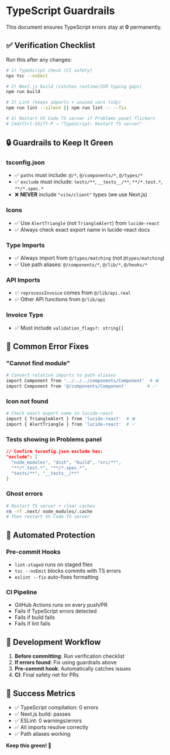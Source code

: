 # TypeScript Guardrails

This document ensures TypeScript errors stay at **0** permanently.

## ✅ Verification Checklist

Run this after any changes:

```bash
# 1) TypeScript check (CI safety)
npx tsc --noEmit

# 2) Next.js build (catches runtime/SSR typing gaps)
npm run build

# 3) Lint (keeps imports + unused vars tidy)
npm run lint --silent || npm run lint -- --fix

# 4) Restart VS Code TS server if Problems panel flickers
# Cmd/Ctrl-Shift-P → "TypeScript: Restart TS server"
```

## 🔒 Guardrails to Keep It Green

### tsconfig.json
- ✅ `paths` must include: `@/*`, `@/components/*`, `@/types/*`
- ✅ `exclude` must include: `tests/**`, `__tests__/**`, `**/*.test.*`, `**/*.spec.*`
- ❌ **NEVER** include `"vite/client"` types (we use Next.js)

### Icons
- ✅ Use `AlertTriangle` (not `TriangleAlert`) from `lucide-react`
- ✅ Always check exact export name in lucide-react docs

### Type Imports
- ✅ Always import from `@/types/matching` (not `@types/matching`)
- ✅ Use path aliases: `@/components/*`, `@/lib/*`, `@/hooks/*`

### API Imports
- ✅ `reprocessInvoice` comes from `@/lib/api.real`
- ✅ Other API functions from `@/lib/api`

### Invoice Type
- ✅ Must include `validation_flags?: string[]`

## 🚨 Common Error Fixes

### "Cannot find module"
```bash
# Convert relative imports to path aliases
import Component from '../../../components/Component'  # ❌
import Component from '@/components/Component'        # ✅
```

### Icon not found
```bash
# Check exact export name in lucide-react
import { TriangleAlert } from 'lucide-react'  # ❌
import { AlertTriangle } from 'lucide-react'  # ✅
```

### Tests showing in Problems panel
```json
// Confirm tsconfig.json exclude has:
"exclude": [
  "node_modules", "dist", "build", "src/**",
  "**/*.test.*", "**/*.spec.*",
  "tests/**", "__tests__/**"
]
```

### Ghost errors
```bash
# Restart TS server + clear caches
rm -rf .next/ node_modules/.cache
# Then restart VS Code TS server
```

## 🤖 Automated Protection

### Pre-commit Hooks
- `lint-staged` runs on staged files
- `tsc --noEmit` blocks commits with TS errors
- `eslint --fix` auto-fixes formatting

### CI Pipeline
- GitHub Actions runs on every push/PR
- Fails if TypeScript errors detected
- Fails if build fails
- Fails if lint fails

## 📝 Development Workflow

1. **Before committing**: Run verification checklist
2. **If errors found**: Fix using guardrails above
3. **Pre-commit hook**: Automatically catches issues
4. **CI**: Final safety net for PRs

## 🎯 Success Metrics

- ✅ TypeScript compilation: 0 errors
- ✅ Next.js build: passes
- ✅ ESLint: 0 warnings/errors
- ✅ All imports resolve correctly
- ✅ Path aliases working

**Keep this green! 🚀** 